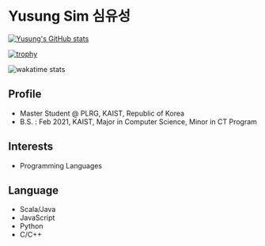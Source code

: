 # Yusung Sim 심유성

[![Yusung's GitHub stats](https://github-readme-stats.vercel.app/api?username=yusungsim)](https://github.com/yusungsim)

[![trophy](https://github-profile-trophy.vercel.app/?username=yusungsim)](https://github.com/ryo-ma/github-profile-trophy)

![wakatime stats](https://github-readme-stats.vercel.app/api/wakatime?username=yusungsim)


## Profile
* Master Student @ PLRG, KAIST, Republic of Korea
* B.S. : Feb 2021, KAIST, Major in Computer Science, Minor in CT Program

## Interests
* Programming Languages

## Language
* Scala/Java
* JavaScript
* Python
* C/C++
